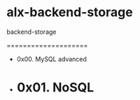 # alx-backend-storage
backend-storage

====================

* 0x00. MySQL advanced
* # 0x01. NoSQL

